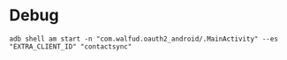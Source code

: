 # Debug
```shell
adb shell am start -n "com.walfud.oauth2_android/.MainActivity" --es "EXTRA_CLIENT_ID" "contactsync"
```